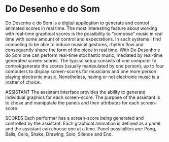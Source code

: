 # Do Desenho e do Som

Do Desenho e do Som is a digital application to generate and control animated scores in real time. The most interesting feature about working with real-time graphical scores is the possibility to “compose” music in real time with some amount of control and expectations. In such systems I find compeling to be able to induce musical gestures, rhythm flow and consequently shape the form of the piece in real time. With Do Desenho e do Som one can perform real-time stochastic music, mediated by real-time generated screen scores.
The typical setup consists of one computer to control/generate the scores (usually manipulated by one person), up to four computers to display screen-scores for musicians and one more person playing electronic music. Nonetheless, having or not electronic music is a matter of choice. 

ASSISTANT
The assistant interface provides the ability to generate individual graphics for each screen-score. The purpose of the assistant is to chose and manipulate the panels and their attributes for each screen-score 

SCORES
Each performer has a screen-score being generated and controlled by the assistant. Each graphical animation is defined as a panel and the assistant can choose one at a time. Panel possibilites are: Pong, Balls, Cells, Shake, Drawing, Solo, Silence and End.
